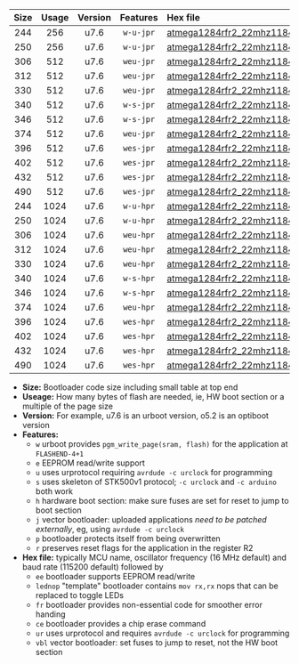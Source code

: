 |Size|Usage|Version|Features|Hex file|
|:-:|:-:|:-:|:-:|:--|
|244|256|u7.6|`w-u-jpr`|[atmega1284rfr2_22mhz1184_230400bps_ur_vbl.hex](https://raw.githubusercontent.com/stefanrueger/urboot/main//atmega1284rfr2_22mhz1184_230400bps_ur_vbl.hex)|
|250|256|u7.6|`w-u-jpr`|[atmega1284rfr2_22mhz1184_230400bps_lednop_ur_vbl.hex](https://raw.githubusercontent.com/stefanrueger/urboot/main//atmega1284rfr2_22mhz1184_230400bps_lednop_ur_vbl.hex)|
|306|512|u7.6|`weu-jpr`|[atmega1284rfr2_22mhz1184_230400bps_ee_ur_vbl.hex](https://raw.githubusercontent.com/stefanrueger/urboot/main//atmega1284rfr2_22mhz1184_230400bps_ee_ur_vbl.hex)|
|312|512|u7.6|`weu-jpr`|[atmega1284rfr2_22mhz1184_230400bps_ee_lednop_ur_vbl.hex](https://raw.githubusercontent.com/stefanrueger/urboot/main//atmega1284rfr2_22mhz1184_230400bps_ee_lednop_ur_vbl.hex)|
|330|512|u7.6|`weu-jpr`|[atmega1284rfr2_22mhz1184_230400bps_ee_lednop_fr_ur_vbl.hex](https://raw.githubusercontent.com/stefanrueger/urboot/main//atmega1284rfr2_22mhz1184_230400bps_ee_lednop_fr_ur_vbl.hex)|
|340|512|u7.6|`w-s-jpr`|[atmega1284rfr2_22mhz1184_230400bps_vbl.hex](https://raw.githubusercontent.com/stefanrueger/urboot/main//atmega1284rfr2_22mhz1184_230400bps_vbl.hex)|
|346|512|u7.6|`w-s-jpr`|[atmega1284rfr2_22mhz1184_230400bps_lednop_vbl.hex](https://raw.githubusercontent.com/stefanrueger/urboot/main//atmega1284rfr2_22mhz1184_230400bps_lednop_vbl.hex)|
|374|512|u7.6|`weu-jpr`|[atmega1284rfr2_22mhz1184_230400bps_ee_lednop_fr_ce_ur_vbl.hex](https://raw.githubusercontent.com/stefanrueger/urboot/main//atmega1284rfr2_22mhz1184_230400bps_ee_lednop_fr_ce_ur_vbl.hex)|
|396|512|u7.6|`wes-jpr`|[atmega1284rfr2_22mhz1184_230400bps_ee_vbl.hex](https://raw.githubusercontent.com/stefanrueger/urboot/main//atmega1284rfr2_22mhz1184_230400bps_ee_vbl.hex)|
|402|512|u7.6|`wes-jpr`|[atmega1284rfr2_22mhz1184_230400bps_ee_lednop_vbl.hex](https://raw.githubusercontent.com/stefanrueger/urboot/main//atmega1284rfr2_22mhz1184_230400bps_ee_lednop_vbl.hex)|
|432|512|u7.6|`wes-jpr`|[atmega1284rfr2_22mhz1184_230400bps_ee_lednop_fr_vbl.hex](https://raw.githubusercontent.com/stefanrueger/urboot/main//atmega1284rfr2_22mhz1184_230400bps_ee_lednop_fr_vbl.hex)|
|490|512|u7.6|`wes-jpr`|[atmega1284rfr2_22mhz1184_230400bps_ee_lednop_fr_ce_vbl.hex](https://raw.githubusercontent.com/stefanrueger/urboot/main//atmega1284rfr2_22mhz1184_230400bps_ee_lednop_fr_ce_vbl.hex)|
|244|1024|u7.6|`w-u-hpr`|[atmega1284rfr2_22mhz1184_230400bps_ur.hex](https://raw.githubusercontent.com/stefanrueger/urboot/main//atmega1284rfr2_22mhz1184_230400bps_ur.hex)|
|250|1024|u7.6|`w-u-hpr`|[atmega1284rfr2_22mhz1184_230400bps_lednop_ur.hex](https://raw.githubusercontent.com/stefanrueger/urboot/main//atmega1284rfr2_22mhz1184_230400bps_lednop_ur.hex)|
|306|1024|u7.6|`weu-hpr`|[atmega1284rfr2_22mhz1184_230400bps_ee_ur.hex](https://raw.githubusercontent.com/stefanrueger/urboot/main//atmega1284rfr2_22mhz1184_230400bps_ee_ur.hex)|
|312|1024|u7.6|`weu-hpr`|[atmega1284rfr2_22mhz1184_230400bps_ee_lednop_ur.hex](https://raw.githubusercontent.com/stefanrueger/urboot/main//atmega1284rfr2_22mhz1184_230400bps_ee_lednop_ur.hex)|
|330|1024|u7.6|`weu-hpr`|[atmega1284rfr2_22mhz1184_230400bps_ee_lednop_fr_ur.hex](https://raw.githubusercontent.com/stefanrueger/urboot/main//atmega1284rfr2_22mhz1184_230400bps_ee_lednop_fr_ur.hex)|
|340|1024|u7.6|`w-s-hpr`|[atmega1284rfr2_22mhz1184_230400bps.hex](https://raw.githubusercontent.com/stefanrueger/urboot/main//atmega1284rfr2_22mhz1184_230400bps.hex)|
|346|1024|u7.6|`w-s-hpr`|[atmega1284rfr2_22mhz1184_230400bps_lednop.hex](https://raw.githubusercontent.com/stefanrueger/urboot/main//atmega1284rfr2_22mhz1184_230400bps_lednop.hex)|
|374|1024|u7.6|`weu-hpr`|[atmega1284rfr2_22mhz1184_230400bps_ee_lednop_fr_ce_ur.hex](https://raw.githubusercontent.com/stefanrueger/urboot/main//atmega1284rfr2_22mhz1184_230400bps_ee_lednop_fr_ce_ur.hex)|
|396|1024|u7.6|`wes-hpr`|[atmega1284rfr2_22mhz1184_230400bps_ee.hex](https://raw.githubusercontent.com/stefanrueger/urboot/main//atmega1284rfr2_22mhz1184_230400bps_ee.hex)|
|402|1024|u7.6|`wes-hpr`|[atmega1284rfr2_22mhz1184_230400bps_ee_lednop.hex](https://raw.githubusercontent.com/stefanrueger/urboot/main//atmega1284rfr2_22mhz1184_230400bps_ee_lednop.hex)|
|432|1024|u7.6|`wes-hpr`|[atmega1284rfr2_22mhz1184_230400bps_ee_lednop_fr.hex](https://raw.githubusercontent.com/stefanrueger/urboot/main//atmega1284rfr2_22mhz1184_230400bps_ee_lednop_fr.hex)|
|490|1024|u7.6|`wes-hpr`|[atmega1284rfr2_22mhz1184_230400bps_ee_lednop_fr_ce.hex](https://raw.githubusercontent.com/stefanrueger/urboot/main//atmega1284rfr2_22mhz1184_230400bps_ee_lednop_fr_ce.hex)|

- **Size:** Bootloader code size including small table at top end
- **Useage:** How many bytes of flash are needed, ie, HW boot section or a multiple of the page size
- **Version:** For example, u7.6 is an urboot version, o5.2 is an optiboot version
- **Features:**
  + `w` urboot provides `pgm_write_page(sram, flash)` for the application at `FLASHEND-4+1`
  + `e` EEPROM read/write support
  + `u` uses urprotocol requiring `avrdude -c urclock` for programming
  + `s` uses skeleton of STK500v1 protocol; `-c urclock` and `-c arduino` both work
  + `h` hardware boot section: make sure fuses are set for reset to jump to boot section
  + `j` vector bootloader: uploaded applications *need to be patched externally*, eg, using `avrdude -c urclock`
  + `p` bootloader protects itself from being overwritten
  + `r` preserves reset flags for the application in the register R2
- **Hex file:** typically MCU name, oscillator frequency (16 MHz default) and baud rate (115200 default) followed by
  + `ee` bootloader supports EEPROM read/write
  + `lednop` "template" bootloader contains `mov rx,rx` nops that can be replaced to toggle LEDs
  + `fr` bootloader provides non-essential code for smoother error handing
  + `ce` bootloader provides a chip erase command
  + `ur` uses urprotocol and requires `avrdude -c urclock` for programming
  + `vbl` vector bootloader: set fuses to jump to reset, not the HW boot section
